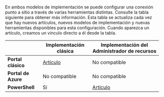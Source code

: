 En ambos modelos de implementación se puede configurar una conexión punto a sitio a través de varias herramientas distintas. Consulte la tabla siguiente para obtener más información. Esta tabla se actualiza cada vez que hay nuevos artículos, nuevos modelos de implementación y nuevas herramientas disponibles para esta configuración. Cuando aparezca un artículo, creamos un vínculo directo a él desde la tabla.


| | **Implementación clásica** | **Implementación del Administrador de recursos** |
|----------------------------------------|--------------|------------------------|
| **Portal clásico** | [Artículo](../articles/vpn-gateway/vpn-gateway-point-to-site-create.md) | No compatible |
| **Portal de Azure** | No compatible | No compatible |
| **PowerShell** | Sí | [Artículo](../articles/vpn-gateway/vpn-gateway-howto-point-to-site-rm-ps.md)|

<!---HONumber=AcomDC_0224_2016-->